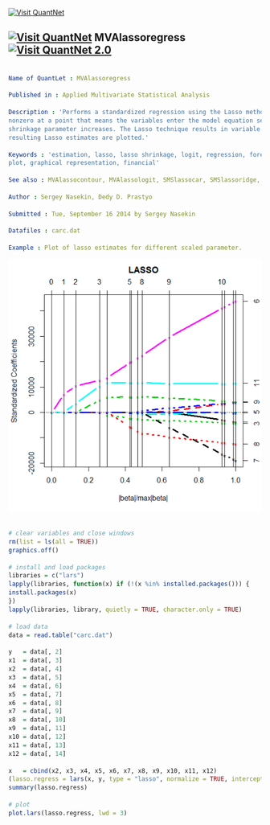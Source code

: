 
[<img src="https://github.com/QuantLet/Styleguide-and-Validation-procedure/blob/master/pictures/banner.png" alt="Visit QuantNet">](http://quantlet.de/index.php?p=info)

## [<img src="https://github.com/QuantLet/Styleguide-and-Validation-procedure/blob/master/pictures/qloqo.png" alt="Visit QuantNet">](http://quantlet.de/) **MVAlassoregress** [<img src="https://github.com/QuantLet/Styleguide-and-Validation-procedure/blob/master/pictures/QN2.png" width="60" alt="Visit QuantNet 2.0">](http://quantlet.de/d3/ia)

```yaml

Name of QuantLet : MVAlassoregress

Published in : Applied Multivariate Statistical Analysis

Description : 'Performs a standardized regression using the Lasso methodology. The estimates become
nonzero at a point that means the variables enter the model equation sequentially as the scaled
shrinkage parameter increases. The Lasso technique results in variable selection. Finally, the
resulting Lasso estimates are plotted.'

Keywords : 'estimation, lasso, lasso shrinkage, logit, regression, forecast, data visualization,
plot, graphical representation, financial'

See also : MVAlassocontour, MVAlassologit, SMSlassocar, SMSlassoridge, LCPvariance

Author : Sergey Nasekin, Dedy D. Prastyo

Submitted : Tue, September 16 2014 by Sergey Nasekin

Datafiles : carc.dat

Example : Plot of lasso estimates for different scaled parameter.

```

![Picture1](MVAlassoregress_1.png)


```r

# clear variables and close windows
rm(list = ls(all = TRUE))
graphics.off()

# install and load packages
libraries = c("lars")
lapply(libraries, function(x) if (!(x %in% installed.packages())) {
install.packages(x)
})
lapply(libraries, library, quietly = TRUE, character.only = TRUE)

# load data
data = read.table("carc.dat")

y   = data[, 2]
x1  = data[, 3]
x2  = data[, 4]
x3  = data[, 5]
x4  = data[, 6]
x5  = data[, 7]
x6  = data[, 8]
x7  = data[, 9]
x8  = data[, 10]
x9  = data[, 11]
x10 = data[, 12]
x11 = data[, 13]
x12 = data[, 14]

x   = cbind(x2, x3, x4, x5, x6, x7, x8, x9, x10, x11, x12)
(lasso.regress = lars(x, y, type = "lasso", normalize = TRUE, intercept = TRUE, max.steps = 1000))
summary(lasso.regress)

# plot
plot.lars(lasso.regress, lwd = 3)

```
